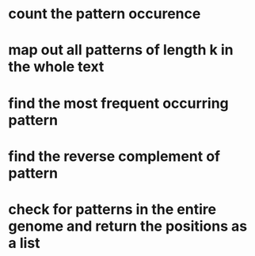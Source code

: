 # count the pattern occurence
# map out all patterns of length k in the whole text
# find the most frequent occurring pattern
# find the reverse complement of pattern
# check for patterns in the entire genome and return the positions as a list
